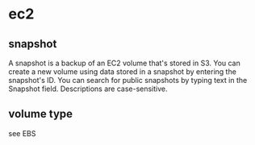 # ec2

## snapshot
A snapshot is a backup of an EC2 volume that's stored in S3. You can create a
new volume using data stored in a snapshot by entering the snapshot's ID. You
can search for public snapshots by typing text in the Snapshot field.
Descriptions are case-sensitive.

## volume type
see EBS
